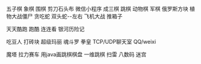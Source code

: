 五子棋 象棋 围棋  剪刀石头布  微信小程序  成三棋  跳棋  动物棋  军棋  俄罗斯方块
植物大战僵尸  贪吃蛇     双头蛇--左右
飞机大战  推箱子

天天酷跑  跑酷   连连看 银河历险记

吃豆人  打砖块  超级玛丽  魂斗罗  拳皇  TCP/UDP聊天室  QQ/weixi

魔塔 拉力赛车   用java画跳棋棋盘   一维跳棋 扫雷  八数码 迷宫
